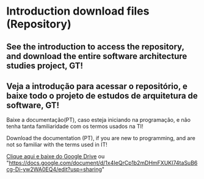 # Introduction download files (Repository)
See the introduction to access the repository, and download the entire software architecture studies project, GT!
--
Veja a introdução para acessar o repositório, e baixe todo o projeto de estudos de arquitetura de software, GT!
--

Baixe a documentação(PT), caso esteja iniciando na programação, e não tenha tanta familiaridade com os termos usados na TI!

Download the documentation (PT), if you are new to programming, and are not so familiar with the terms used in IT!


<a href="https://docs.google.com/document/d/1x4IeQrCp1b2mDHmFXUKI74taSuB6cg-Di-yw2WA0EQ4/edit?usp=sharing" target="_blank">Clique aqui e baixe do Google Drive</a> ou "https://docs.google.com/document/d/1x4IeQrCp1b2mDHmFXUKI74taSuB6cg-Di-yw2WA0EQ4/edit?usp=sharing"





